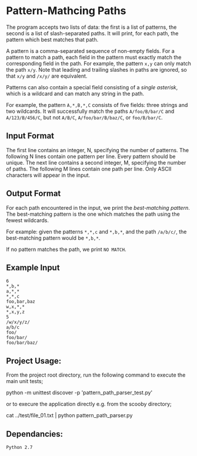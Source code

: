 Pattern-Mathcing Paths
======================

The program accepts two lists of data: the first is a list of patterns, the second
is a list of slash-separated paths. It will print, for each path,
the pattern which best matches that path. 

A pattern is a comma-separated sequence of non-empty fields. For a
pattern to match a path, each field in the pattern must exactly match
the corresponding field in the path. For example, the pattern `x,y` can
only match the path `x/y`. Note that leading and trailing slashes in
paths are ignored, so that `x/y` and `/x/y/` are equivalent.

Patterns can also contain a special field consisting of a *single
asterisk*, which is a wildcard and can match any string in the path.

For example, the pattern `A,*,B,*,C` consists of five fields: three
strings and two wildcards. It will successfully match the paths
`A/foo/B/bar/C` and `A/123/B/456/C`, but not `A/B/C`,
`A/foo/bar/B/baz/C`, or `foo/B/bar/C`.


Input Format
------------

The first line contains an integer, N, specifying the number of
patterns. The following N lines contain one pattern per line. Every pattern should be unique. The next line contains a second integer,
M, specifying the number of paths. The following M lines contain one
path per line. Only ASCII characters will appear in the input.

Output Format
-------------

For each path encountered in the input, we print the *best-matching
pattern*. The best-matching pattern is the one which matches the path
using the fewest wildcards.

For example: given the patterns `*,*,c` and `*,b,*`, and the path
`/a/b/c/`, the best-matching pattern would be `*,b,*`.

If no pattern matches the path, we print `NO MATCH`.


Example Input
-------------

    6
    *,b,*
    a,*,*
    *,*,c
    foo,bar,baz
    w,x,*,*
    *,x,y,z
    5
    /w/x/y/z/
    a/b/c
    foo/
    foo/bar/
    foo/bar/baz/


Project Usage:
--------------

From the project root directory, run the following command to execute the main unit tests;

python -m unittest discover -p 'pattern_path_parser_test.py'

or to execure the application directly e.g. from the scooby directory;

cat ../test/file_01.txt | python pattern_path_parser.py


Dependancies:
-------------
    Python 2.7


